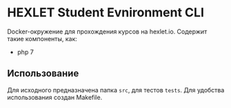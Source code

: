 # HEXLET Student Evnironment CLI

Docker-окружение для прохождения курсов на hexlet.io.
Содержит такие компоненты, как:
- php 7

## Использование

Для исходного предназначена папка `src`, для тестов `tests`.
Для удобства использования создан Makefile.


